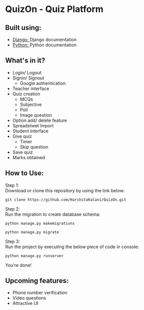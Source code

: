 # QuizOn - Quiz Platform

## Built using:
- [Django: ](https://www.djangoproject.com/start/) Django documentation
- [Python: ](https://www.python.org/doc/) Python documentation

## What's in it?
- Login/ Logout
- Signin/ Signout
  - Google authentication
- Teacher interface
- Quiz creation
  - MCQs
  - Subjective
  - Poll
  - Image question
- Option add/ delete feature
- Spreadsheet Import
- Student interface 
- Give quiz
  - Timer
  - Skip question
- Save quiz
- Marks obtained
  
## How to Use:
Step 1: \
Download or clone this repository by using the link below:
```
git clone https://github.com/HarshitaKalani/QuizOn.git
```
Step 2: \
Run the migration to create database schema:
```
python manage.py makemigrations
```
```
python manage.py migrate
```
Step 3: \
Run the project by executing the below piece of code in console:
```
python manage.py runserver
```
You're done!

## Upcoming features:
- Phone number verification
- Video questions
- Attractive UI





